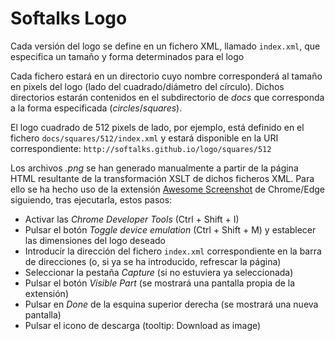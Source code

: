 # Softalks Logo
Cada versión del logo se define en un fichero XML, llamado `index.xml`, que especifica un tamaño y forma determinados para el logo

Cada fichero estará en un directorio cuyo nombre corresponderá al tamaño en pixels del logo (lado del cuadrado/diámetro del círculo). Dichos directorios estarán contenidos en el subdirectorio de *docs* que corresponda a la forma especificada (*circles*/*squares*). 

El logo cuadrado de 512 pixels de lado, por ejemplo, está definido en el fichero `docs/squares/512/index.xml` y estará disponible en la URI correspondiente: `http://softalks.github.io/logo/squares/512`

Los archivos *.png* se han generado manualmente a partir de la página HTML resultante de la transformación XSLT de dichos ficheros XML. Para ello se ha hecho uso de la extensión [Awesome Screenshot](https://chrome.google.com/webstore/detail/awesome-screenshot-and-sc/nlipoenfbbikpbjkfpfillcgkoblgpmj) de Chrome/Edge siguiendo, tras ejecutarla, estos pasos:
- Activar las *Chrome Developer Tools* (Ctrl + Shift + I) 
- Pulsar el botón *Toggle device emulation* (Ctrl + Shift + M) y establecer las dimensiones del logo deseado
- Introducir la dirección del fichero `index.xml` correspondiente en la barra de direcciones (o, si ya se ha introducido, refrescar la página)
- Seleccionar la pestaña *Capture* (si no estuviera ya seleccionada)
- Pulsar el botón *Visible Part* (se mostrará una pantalla propia de la extensión)
- Pulsar en *Done* de la esquina superior derecha (se mostrará una nueva pantalla)
- Pulsar el icono de descarga (tooltip: Download as image)
